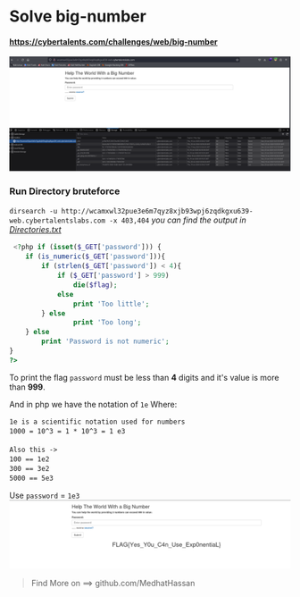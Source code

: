 # Solve big-number
#### https://cybertalents.com/challenges/web/big-number

![alt text](image.png)
### Run Directory bruteforce
`dirsearch -u http://wcamxwl32pue3e6m7qyz8xjb93wpj6zqdkgxu639-web.cybertalentslabs.com -x 403,404`
*you can find the output in [Directories.txt](Directories.txt)*

```php
 <?php if (isset($_GET['password'])) {
    if (is_numeric($_GET['password'])){
        if (strlen($_GET['password']) < 4){
            if ($_GET['password'] > 999)
                die($flag);
            else
                print 'Too little';
        } else
                print 'Too long';
    } else
        print 'Password is not numeric';
}
?> 
```

To print the flag `password` must be less than **4** digits and it's value is more than **999**.

And in php we have the notation of `1e` Where:
```txt
1e is a scientific notation used for numbers
1000 = 10^3 = 1 * 10^3 = 1 e3

Also this ->
100 == 1e2
300 == 3e2
5000 == 5e3
```
Use `password` = `1e3`
![alt text](image-1.png)

>Find More on ==> github.com/MedhatHassan 

